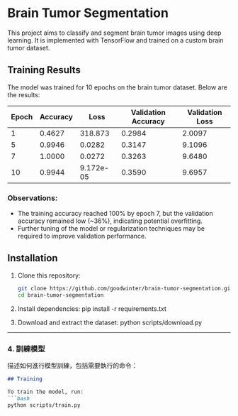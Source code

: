 # Brain Tumor Segmentation

This project aims to classify and segment brain tumor images using deep learning. 
It is implemented with TensorFlow and trained on a custom brain tumor dataset.


## Training Results

The model was trained for 10 epochs on the brain tumor dataset. Below are the results:

| Epoch | Accuracy | Loss    | Validation Accuracy | Validation Loss |
|-------|----------|---------|---------------------|-----------------|
| 1     | 0.4627   | 318.873 | 0.2984              | 2.0097          |
| 5     | 0.9946   | 0.0282  | 0.3147              | 9.1096          |
| 7     | 1.0000   | 0.0272  | 0.3263              | 9.6480          |
| 10    | 0.9944   | 9.172e-05 | 0.3590            | 9.6957          |

### Observations:
- The training accuracy reached 100% by epoch 7, but the validation accuracy remained low (~36%), indicating potential overfitting.
- Further tuning of the model or regularization techniques may be required to improve validation performance.

## Installation

1. Clone this repository:
   ```bash
   git clone https://github.com/goodwinter/brain-tumor-segmentation.git
   cd brain-tumor-segmentation
   
2. Install dependencies:
   pip install -r requirements.txt

3. Download and extract the dataset:
   python scripts/download.py


---

### 4. **訓練模型**
描述如何進行模型訓練，包括需要執行的命令：

```markdown
## Training

To train the model, run:
```bash
python scripts/train.py
